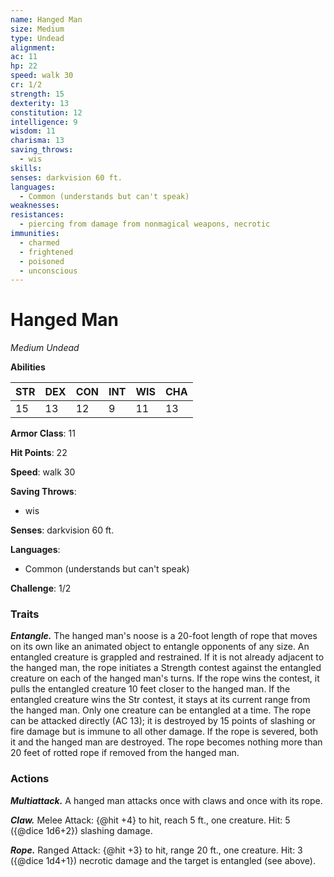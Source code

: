 ```yaml
---
name: Hanged Man
size: Medium
type: Undead
alignment: 
ac: 11
hp: 22
speed: walk 30
cr: 1/2
strength: 15
dexterity: 13
constitution: 12
intelligence: 9
wisdom: 11
charisma: 13
saving_throws:
  - wis
skills:
senses: darkvision 60 ft.
languages:
  - Common (understands but can't speak)
weaknesses:
resistances:
  - piercing from damage from nonmagical weapons, necrotic
immunities:
  - charmed
  - frightened
  - poisoned
  - unconscious
---
```


# Hanged Man

*Medium Undead*

**Abilities**

| STR | DEX | CON | INT | WIS | CHA |
| --- | --- | --- | --- | --- | --- |
| 15 | 13 | 12 | 9 | 11 | 13 |

**Armor Class**: 11

**Hit Points**: 22

**Speed**: walk 30

**Saving Throws**:
  - wis

**Senses**: darkvision 60 ft.

**Languages**:
  - Common (understands but can't speak)

**Challenge**: 1/2

### Traits
***Entangle.*** The hanged man's noose is a 20-foot length of rope that moves on its own like an animated object to entangle opponents of any size. An entangled creature is grappled and restrained. If it is not already adjacent to the hanged man, the rope initiates a Strength contest against the entangled creature on each of the hanged man's turns. If the rope wins the contest, it pulls the entangled creature 10 feet closer to the hanged man. If the entangled creature wins the Str contest, it stays at its current range from the hanged man. Only one creature can be entangled at a time. The rope can be attacked directly (AC 13); it is destroyed by 15 points of slashing or fire damage but is immune to all other damage. If the rope is severed, both it and the hanged man are destroyed. The rope becomes nothing more than 20 feet of rotted rope if removed from the hanged man.

### Actions
***Multiattack.*** A hanged man attacks once with claws and once with its rope.

***Claw.*** Melee Attack: {@hit +4} to hit, reach 5 ft., one creature. Hit: 5 ({@dice 1d6+2}) slashing damage.

***Rope.*** Ranged Attack: {@hit +3} to hit, range 20 ft., one creature. Hit: 3 ({@dice 1d4+1}) necrotic damage and the target is entangled (see above).


